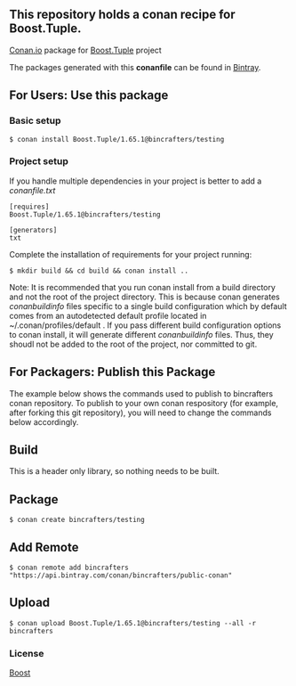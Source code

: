 ## This repository holds a conan recipe for Boost.Tuple.

[Conan.io](https://conan.io) package for [Boost.Tuple](https://github.com/Boostorg/Tuple) project

The packages generated with this **conanfile** can be found in [Bintray](https://bintray.com/bincrafters/public-conan/Boost.Tuple%3Abincrafters).

## For Users: Use this package

### Basic setup

    $ conan install Boost.Tuple/1.65.1@bincrafters/testing

### Project setup

If you handle multiple dependencies in your project is better to add a *conanfile.txt*

    [requires]
    Boost.Tuple/1.65.1@bincrafters/testing

    [generators]
    txt

Complete the installation of requirements for your project running:</small></span>

    $ mkdir build && cd build && conan install ..
	
Note: It is recommended that you run conan install from a build directory and not the root of the project directory.  This is because conan generates *conanbuildinfo* files specific to a single build configuration which by default comes from an autodetected default profile located in ~/.conan/profiles/default .  If you pass different build configuration options to conan install, it will generate different *conanbuildinfo* files.  Thus, they shoudl not be added to the root of the project, nor committed to git. 

## For Packagers: Publish this Package

The example below shows the commands used to publish to bincrafters conan repository. To publish to your own conan respository (for example, after forking this git repository), you will need to change the commands below accordingly. 

## Build  

This is a header only library, so nothing needs to be built.

## Package 

    $ conan create bincrafters/testing
	
## Add Remote

	$ conan remote add bincrafters "https://api.bintray.com/conan/bincrafters/public-conan"

## Upload

    $ conan upload Boost.Tuple/1.65.1@bincrafters/testing --all -r bincrafters

### License
[Boost](LICENSE)
